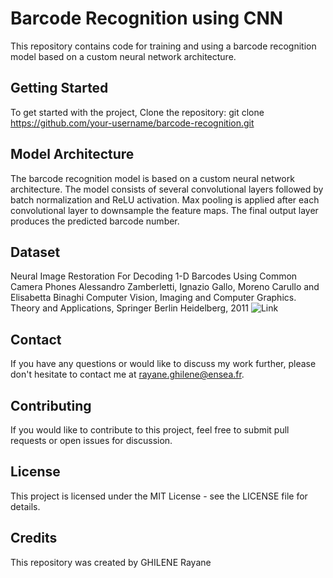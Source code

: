 # Barcode Recognition using CNN
This repository contains code for training and using a barcode recognition model based on a custom neural network architecture.

## Getting Started
To get started with the project, Clone the repository: git clone https://github.com/your-username/barcode-recognition.git

## Model Architecture
The barcode recognition model is based on a custom neural network architecture. The model consists of several convolutional layers followed by batch normalization and ReLU activation. Max pooling is applied after each convolutional layer to downsample the feature maps. The final output layer produces the predicted barcode number.

## Dataset
Neural Image Restoration For Decoding 1-D Barcodes Using Common Camera Phones
Alessandro Zamberletti, Ignazio Gallo, Moreno Carullo and Elisabetta Binaghi
Computer Vision, Imaging and Computer Graphics. Theory and Applications, Springer Berlin Heidelberg, 2011
![Link]([https://github.com/rayaneghilene/ENSEA_AI_Labs/blob/283948d09f73231c4cfba91becbe4bb01973b4f4/Ensea_linkedin_banner10.png](http://artelab.dista.uninsubria.it/downloads/datasets/barcode/medium_barcode_1d/medium_barcode_1d.html))


## Contact
If you have any questions or would like to discuss my work further, please don't hesitate to contact me at rayane.ghilene@ensea.fr.


## Contributing
If you would like to contribute to this project, feel free to submit pull requests or open issues for discussion.

## License
This project is licensed under the MIT License - see the LICENSE file for details.

## Credits
This repository was created by GHILENE Rayane
